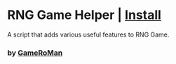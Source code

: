 # RNG Game Helper | [Install](https://github.com/GameRoMan/wildwest/raw/refs/heads/main/rng_game/mod/index.user.js)

A script that adds various useful features to RNG Game.

### by [GameRoMan](https://github.com/GameRoMan)
